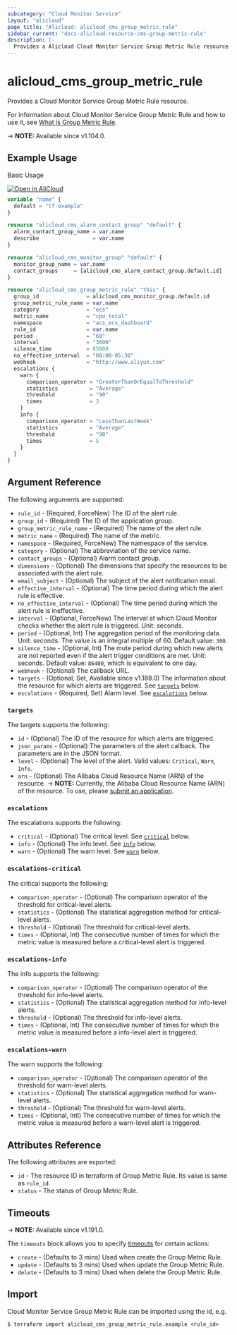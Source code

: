```yaml
---
subcategory: "Cloud Monitor Service"
layout: "alicloud"
page_title: "Alicloud: alicloud_cms_group_metric_rule"
sidebar_current: "docs-alicloud-resource-cms-group-metric-rule"
description: |-
  Provides a Alicloud Cloud Monitor Service Group Metric Rule resource.
---
```


# alicloud_cms_group_metric_rule

Provides a Cloud Monitor Service Group Metric Rule resource.

For information about Cloud Monitor Service Group Metric Rule and how to use it, see [What is Group Metric Rule](https://www.alibabacloud.com/help/en/cloudmonitor/latest/putgroupmetricrule).

-> **NOTE:** Available since v1.104.0.

## Example Usage

Basic Usage

<div style="display: block;margin-bottom: 40px;"><div class="oics-button" style="float: right;position: absolute;margin-bottom: 10px;">
  <a href="https://api.aliyun.com/api-tools/terraform?resource=alicloud_cms_group_metric_rule&exampleId=8762090b-bbee-7c03-4f59-c460b85a4837a4ebef91&activeTab=example&spm=docs.r.cms_group_metric_rule.0.8762090bbb&intl_lang=EN_US" target="_blank">
    <img alt="Open in AliCloud" src="https://img.alicdn.com/imgextra/i1/O1CN01hjjqXv1uYUlY56FyX_!!6000000006049-55-tps-254-36.svg" style="max-height: 44px; max-width: 100%;">
  </a>
</div></div>

```terraform
variable "name" {
  default = "tf-example"
}

resource "alicloud_cms_alarm_contact_group" "default" {
  alarm_contact_group_name = var.name
  describe                 = var.name
}

resource "alicloud_cms_monitor_group" "default" {
  monitor_group_name = var.name
  contact_groups     = [alicloud_cms_alarm_contact_group.default.id]
}

resource "alicloud_cms_group_metric_rule" "this" {
  group_id               = alicloud_cms_monitor_group.default.id
  group_metric_rule_name = var.name
  category               = "ecs"
  metric_name            = "cpu_total"
  namespace              = "acs_ecs_dashboard"
  rule_id                = var.name
  period                 = "60"
  interval               = "3600"
  silence_time           = 85800
  no_effective_interval  = "00:00-05:30"
  webhook                = "http://www.aliyun.com"
  escalations {
    warn {
      comparison_operator = "GreaterThanOrEqualToThreshold"
      statistics          = "Average"
      threshold           = "90"
      times               = 3
    }
    info {
      comparison_operator = "LessThanLastWeek"
      statistics          = "Average"
      threshold           = "90"
      times               = 5
    }
  }
}
```

## Argument Reference

The following arguments are supported:

* `rule_id` - (Required, ForceNew) The ID of the alert rule.
* `group_id` - (Required) The ID of the application group.
* `group_metric_rule_name` - (Required) The name of the alert rule.
* `metric_name` - (Required) The name of the metric.
* `namespace` - (Required, ForceNew) The namespace of the service.
* `category` - (Optional) The abbreviation of the service name.
* `contact_groups` - (Optional) Alarm contact group.
* `dimensions` - (Optional) The dimensions that specify the resources to be associated with the alert rule.
* `email_subject` - (Optional) The subject of the alert notification email.
* `effective_interval` - (Optional) The time period during which the alert rule is effective.
* `no_effective_interval` - (Optional) The time period during which the alert rule is ineffective.
* `interval` - (Optional, ForceNew) The interval at which Cloud Monitor checks whether the alert rule is triggered. Unit: seconds.
* `period` - (Optional, Int) The aggregation period of the monitoring data. Unit: seconds. The value is an integral multiple of 60. Default value: `300`.
* `silence_time` - (Optional, Int) The mute period during which new alerts are not reported even if the alert trigger conditions are met. Unit: seconds. Default value: `86400`, which is equivalent to one day.
* `webhook` - (Optional) The callback URL.
* `targets` - (Optional, Set, Available since v1.189.0) The information about the resource for which alerts are triggered. See [`targets`](#targets) below.
* `escalations` - (Required, Set) Alarm level. See [`escalations`](#escalations) below.

### `targets`

The targets supports the following:

* `id` - (Optional) The ID of the resource for which alerts are triggered.
* `json_params` - (Optional) The parameters of the alert callback. The parameters are in the JSON format.
* `level` - (Optional) The level of the alert. Valid values: `Critical`, `Warn`, `Info`.
* `arn` - (Optional) The Alibaba Cloud Resource Name (ARN) of the resource.
-> **NOTE:** Currently, the Alibaba Cloud Resource Name (ARN) of the resource. To use, please [submit an application](https://www.alibabacloud.com/help/en/cloudmonitor/latest/describemetricruletargets).

### `escalations`

The escalations supports the following:

* `critical` - (Optional) The critical level. See [`critical`](#escalations-critical) below.
* `info` - (Optional) The info level. See [`info`](#escalations-info) below.
* `warn` - (Optional) The warn level. See [`warn`](#escalations-warn) below.

### `escalations-critical`

The critical supports the following:

* `comparison_operator` - (Optional) The comparison operator of the threshold for critical-level alerts.
* `statistics` - (Optional) The statistical aggregation method for critical-level alerts.
* `threshold` - (Optional) The threshold for critical-level alerts.
* `times` - (Optional, Int) The consecutive number of times for which the metric value is measured before a critical-level alert is triggered.

### `escalations-info`

The info supports the following: 

* `comparison_operator` - (Optional) The comparison operator of the threshold for info-level alerts.
* `statistics` - (Optional) The statistical aggregation method for info-level alerts.
* `threshold` - (Optional) The threshold for info-level alerts.
* `times` - (Optional, Int) The consecutive number of times for which the metric value is measured before a info-level alert is triggered.

### `escalations-warn`

The warn supports the following:

* `comparison_operator` - (Optional) The comparison operator of the threshold for warn-level alerts.
* `statistics` - (Optional) The statistical aggregation method for warn-level alerts.
* `threshold` - (Optional) The threshold for warn-level alerts.
* `times` - (Optional, Intl) The consecutive number of times for which the metric value is measured before a warn-level alert is triggered.

## Attributes Reference

The following attributes are exported:

* `id` - The resource ID in terraform of Group Metric Rule. Its value is same as `rule_id`.
* `status` - The status of Group Metric Rule.

## Timeouts

-> **NOTE:** Available since v1.191.0.

The `timeouts` block allows you to specify [timeouts](https://www.terraform.io/docs/configuration-0-11/resources.html#timeouts) for certain actions:

* `create` - (Defaults to 3 mins) Used when create the Group Metric Rule.
* `update` - (Defaults to 3 mins) Used when update the Group Metric Rule.
* `delete` - (Defaults to 3 mins) Used when delete the Group Metric Rule.

## Import

Cloud Monitor Service Group Metric Rule can be imported using the id, e.g.

```shell
$ terraform import alicloud_cms_group_metric_rule.example <rule_id>
```
